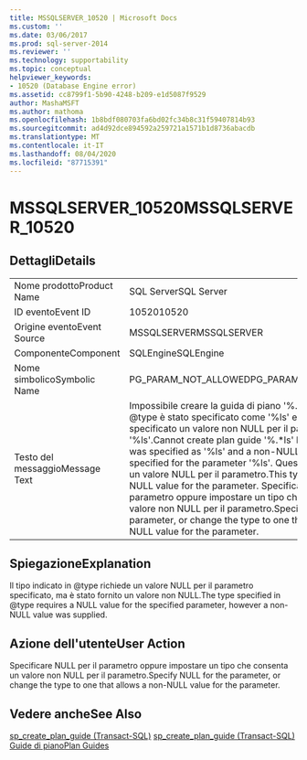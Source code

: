 ```yaml
---
title: MSSQLSERVER_10520 | Microsoft Docs
ms.custom: ''
ms.date: 03/06/2017
ms.prod: sql-server-2014
ms.reviewer: ''
ms.technology: supportability
ms.topic: conceptual
helpviewer_keywords:
- 10520 (Database Engine error)
ms.assetid: cc8799f1-5b90-4248-b209-e1d5087f9529
author: MashaMSFT
ms.author: mathoma
ms.openlocfilehash: 1b8bdf080703fa6bd02fc34b8c31f59407814b93
ms.sourcegitcommit: ad4d92dce894592a259721a1571b1d8736abacdb
ms.translationtype: MT
ms.contentlocale: it-IT
ms.lasthandoff: 08/04/2020
ms.locfileid: "87715391"
---
```

# <a name="mssqlserver_10520"></a><span data-ttu-id="673e1-102">MSSQLSERVER_10520</span><span class="sxs-lookup"><span data-stu-id="673e1-102">MSSQLSERVER_10520</span></span>
    
## <a name="details"></a><span data-ttu-id="673e1-103">Dettagli</span><span class="sxs-lookup"><span data-stu-id="673e1-103">Details</span></span>  
  
|||  
|-|-|  
|<span data-ttu-id="673e1-104">Nome prodotto</span><span class="sxs-lookup"><span data-stu-id="673e1-104">Product Name</span></span>|<span data-ttu-id="673e1-105">SQL Server</span><span class="sxs-lookup"><span data-stu-id="673e1-105">SQL Server</span></span>|  
|<span data-ttu-id="673e1-106">ID evento</span><span class="sxs-lookup"><span data-stu-id="673e1-106">Event ID</span></span>|<span data-ttu-id="673e1-107">10520</span><span class="sxs-lookup"><span data-stu-id="673e1-107">10520</span></span>|  
|<span data-ttu-id="673e1-108">Origine evento</span><span class="sxs-lookup"><span data-stu-id="673e1-108">Event Source</span></span>|<span data-ttu-id="673e1-109">MSSQLSERVER</span><span class="sxs-lookup"><span data-stu-id="673e1-109">MSSQLSERVER</span></span>|  
|<span data-ttu-id="673e1-110">Componente</span><span class="sxs-lookup"><span data-stu-id="673e1-110">Component</span></span>|<span data-ttu-id="673e1-111">SQLEngine</span><span class="sxs-lookup"><span data-stu-id="673e1-111">SQLEngine</span></span>|  
|<span data-ttu-id="673e1-112">Nome simbolico</span><span class="sxs-lookup"><span data-stu-id="673e1-112">Symbolic Name</span></span>|<span data-ttu-id="673e1-113">PG_PARAM_NOT_ALLOWED</span><span class="sxs-lookup"><span data-stu-id="673e1-113">PG_PARAM_NOT_ALLOWED</span></span>|  
|<span data-ttu-id="673e1-114">Testo del messaggio</span><span class="sxs-lookup"><span data-stu-id="673e1-114">Message Text</span></span>|<span data-ttu-id="673e1-115">Impossibile creare la guida di piano '%.\*ls' perché @type è stato specificato come '%ls' ed è stato specificato un valore non NULL per il parametro '%ls'.</span><span class="sxs-lookup"><span data-stu-id="673e1-115">Cannot create plan guide '%.\*ls' because @type was specified as '%ls' and a non-NULL value is specified for the parameter '%ls'.</span></span> <span data-ttu-id="673e1-116">Questo tipo richiede un valore NULL per il parametro.</span><span class="sxs-lookup"><span data-stu-id="673e1-116">This type requires a NULL value for the parameter.</span></span> <span data-ttu-id="673e1-117">Specificare NULL per il parametro oppure impostare un tipo che consenta un valore non NULL per il parametro.</span><span class="sxs-lookup"><span data-stu-id="673e1-117">Specify NULL for the parameter, or change the type to one that allows a non-NULL value for the parameter.</span></span>|  
  
## <a name="explanation"></a><span data-ttu-id="673e1-118">Spiegazione</span><span class="sxs-lookup"><span data-stu-id="673e1-118">Explanation</span></span>  
 <span data-ttu-id="673e1-119">Il tipo indicato in @type richiede un valore NULL per il parametro specificato, ma è stato fornito un valore non NULL.</span><span class="sxs-lookup"><span data-stu-id="673e1-119">The type specified in @type requires a NULL value for the specified parameter, however a non-NULL value was supplied.</span></span>  
  
## <a name="user-action"></a><span data-ttu-id="673e1-120">Azione dell'utente</span><span class="sxs-lookup"><span data-stu-id="673e1-120">User Action</span></span>  
 <span data-ttu-id="673e1-121">Specificare NULL per il parametro oppure impostare un tipo che consenta un valore non NULL per il parametro.</span><span class="sxs-lookup"><span data-stu-id="673e1-121">Specify NULL for the parameter, or change the type to one that allows a non-NULL value for the parameter.</span></span>  
  
## <a name="see-also"></a><span data-ttu-id="673e1-122">Vedere anche</span><span class="sxs-lookup"><span data-stu-id="673e1-122">See Also</span></span>  
 <span data-ttu-id="673e1-123">[sp_create_plan_guide &#40;Transact-SQL&#41;](/sql/relational-databases/system-stored-procedures/sp-create-plan-guide-transact-sql) </span><span class="sxs-lookup"><span data-stu-id="673e1-123">[sp_create_plan_guide &#40;Transact-SQL&#41;](/sql/relational-databases/system-stored-procedures/sp-create-plan-guide-transact-sql) </span></span>  
 [<span data-ttu-id="673e1-124">Guide di piano</span><span class="sxs-lookup"><span data-stu-id="673e1-124">Plan Guides</span></span>](../performance/plan-guides.md)  
  
  
